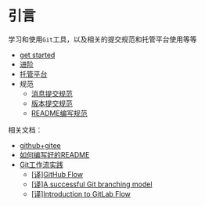 
# 引言

学习和使用`Git`工具，以及相关的提交规范和托管平台使用等等

* [get started](./get-started/关于版本控制.md)
* [进阶](./advanced/创建裸仓库.md)
* [托管平台](./platform/代码库大小限制.md)
* 规范
    * [消息提交规范](./message/引言.md)
    * [版本提交规范](./version/[SEMVER]语义版本规范.md)
    * [README编写规范](./readme/引言.md)

相关文档：

* [github+gitee](https://blog.zhujian.life/posts/ee6c5a93.html)
* [如何编写好的README](https://blog.zhujian.life/posts/79f69ebe.html)
* [Git工作流实践](https://blog.zhujian.life/posts/c7ee2f15.html)
    * [[译]GitHub Flow](https://blog.zhujian.life/posts/a20843e9.html)
    * [[译]A successful Git branching model](https://blog.zhujian.life/posts/aae96086.html)
    * [[译]Introduction to GitLab Flow](https://blog.zhujian.life/posts/b35b83bc.html)